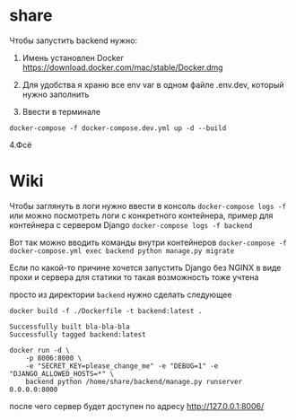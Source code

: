 # share

Чтобы запустить backend нужно:

1. Имень установлен Docker https://download.docker.com/mac/stable/Docker.dmg

2. Для удобства я храню все env var в одном файле .env.dev, который нужно заполнить

3. Ввести в терминале

```console
docker-compose -f docker-compose.dev.yml up -d --build
```

4.Фсё

# Wiki
Чтобы заглянуть в логи нужно ввести в консоль `docker-compose logs -f`
или можно посмотреть логи с конкретного контейнера, пример для контейнера с сервером Django `docker-compose logs -f backend`

Вот так можно вводить команды внутри контейнеров `docker-compose -f docker-compose.yml exec backend python manage.py migrate`

Если по какой-то причине хочется запустить Django без NGINX в виде прохи и сервера для статики то такая возможность тоже учтена

просто из директории `backend` нужно сделать следующее

```console
docker build -f ./Dockerfile -t backend:latest . 

Successfully built bla-bla-bla
Successfully tagged backend:latest

docker run -d \
    -p 8006:8000 \
    -e "SECRET_KEY=please_change_me" -e "DEBUG=1" -e "DJANGO_ALLOWED_HOSTS=*" \
    backend python /home/share/backend/manage.py runserver 0.0.0.0:8000
```

после чего сервер будет доступен по адресу http://127.0.0.1:8006/